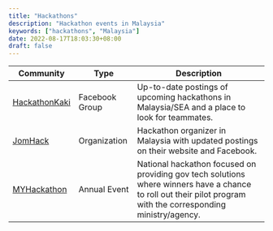 ```yaml
---
title: "Hackathons"
description: "Hackathon events in Malaysia"
keywords: ["hackathons", "Malaysia"]
date: 2022-08-17T18:03:30+08:00
draft: false
---
```


| Community                                                        | Type           | Description                                                                                                                                                    |
| ---------------------------------------------------------------- | -------------- | -------------------------------------------------------------------------------------------------------------------------------------------------------------- |
| [HackathonKaki](https://www.facebook.com/groups/173090713240326) | Facebook Group | Up-to-date postings of upcoming hackathons in Malaysia/SEA and a place to look for teammates.                                                                  |
| [JomHack](https://jomlaunch.my/)                                 | Organization   | Hackathon organizer in Malaysia with updated postings on their website and Facebook.                                                                           |
| [MYHackathon](https://www.myhackathon.gov.my/)                   | Annual Event   | National hackathon focused on providing gov tech solutions where winners have a chance to roll out their pilot program with the corresponding ministry/agency. |
